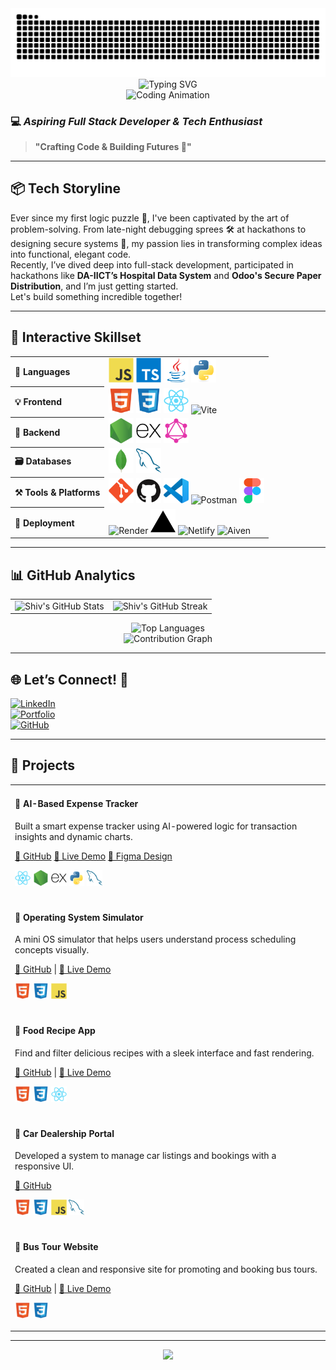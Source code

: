 <picture>
  <source media="(prefers-color-scheme: dark)" srcset="https://github.com/patelshiv0804/patelshiv0804/blob/output/github-contribution-grid-snake-dark.svg">
  <source media="(prefers-color-scheme: light)" srcset="https://github.com/patelshiv0804/patelshiv0804/blob/output/github-contribution-grid-snake.svg">
  <img alt="snake animation" src="https://github.com/patelshiv0804/patelshiv0804/blob/output/github-contribution-grid-snake.svg">
</picture>

<!-- 🧑‍💻 Hero Banner -
<!-- You can replace this with a Spline embed GIF or other Lottie animation turned GIF -->
<div align="center">
  <img src="https://readme-typing-svg.herokuapp.com?font=Fira+Code&size=30&duration=1500&pause=500&color=00D8FF&center=true&vCenter=true&multiline=true&width=800&height=150&lines=Hi+there!+I'm+Shiv+Patel+%F0%9F%91%8B;Aspiring+Full+Stack+Developer;Tech+Enthusiast+%26+Problem+Solver" alt="Typing SVG" />
</div>

<div align="center">
  <img src="https://github.com/shivpatel/shivpatel/blob/main/assets/coding-animation.gif" width="400" alt="Coding Animation"/>
</div> 

### 💻 *Aspiring Full Stack Developer & Tech Enthusiast*  
> **"Crafting Code & Building Futures 🚀"**

---

## 📦 Tech Storyline

Ever since my first logic puzzle 🧩, I've been captivated by the art of problem-solving. From late-night debugging sprees 🛠️ at hackathons to designing secure systems 🔐, my passion lies in transforming complex ideas into functional, elegant code.  
Recently, I’ve dived deep into full-stack development, participated in hackathons like **DA-IICT’s Hospital Data System** and **Odoo's Secure Paper Distribution**, and I’m just getting started.  
Let's build something incredible together!

---
<h2>🧰 Interactive Skillset</h2>

<table>
  <!-- Languages -->
  <tr>
    <th align="left">🎯 Languages</th>
    <td>
      <img src="https://raw.githubusercontent.com/devicons/devicon/master/icons/javascript/javascript-original.svg" width="40" title="JavaScript"/>
      <img src="https://raw.githubusercontent.com/devicons/devicon/master/icons/typescript/typescript-original.svg" width="40" title="TypeScript"/>
      <img src="https://raw.githubusercontent.com/devicons/devicon/master/icons/java/java-original.svg" width="40" title="Java"/>
      <img src="https://raw.githubusercontent.com/devicons/devicon/master/icons/python/python-original.svg" width="40" title="Python"/>
    </td>
  </tr>

  <!-- Frontend -->
  <tr>
    <th align="left">💡 Frontend</th>
    <td>
      <img src="https://raw.githubusercontent.com/devicons/devicon/master/icons/html5/html5-original.svg" width="40" title="HTML5"/>
      <img src="https://raw.githubusercontent.com/devicons/devicon/master/icons/css3/css3-original.svg" width="40" title="CSS3"/>
      <img src="https://raw.githubusercontent.com/devicons/devicon/master/icons/react/react-original.svg" width="40" title="React"/>
      <img src="https://vitejs.dev/logo.svg" width="40" title="Vite"/>
    </td>
  </tr>

  <!-- Backend -->
  <tr>
    <th align="left">🧠 Backend</th>
    <td>
      <img src="https://raw.githubusercontent.com/devicons/devicon/master/icons/nodejs/nodejs-original.svg" width="40" title="Node.js"/>
      <img src="https://raw.githubusercontent.com/devicons/devicon/master/icons/express/express-original.svg" width="40" title="Express.js"/>
      <img src="https://raw.githubusercontent.com/devicons/devicon/master/icons/graphql/graphql-plain.svg" width="40" title="GraphQL"/>
    </td>
  </tr>

  <!-- Databases -->
  <tr>
    <th align="left">🗃️ Databases</th>
    <td>
      <img src="https://raw.githubusercontent.com/devicons/devicon/master/icons/mongodb/mongodb-original.svg" width="40" title="MongoDB"/>
      <img src="https://raw.githubusercontent.com/devicons/devicon/master/icons/mysql/mysql-original.svg" width="40" title="MySQL"/>
    </td>
  </tr>

  <!-- Tools -->
  <tr>
    <th align="left">⚒ Tools & Platforms</th>
    <td>
      <img src="https://raw.githubusercontent.com/devicons/devicon/master/icons/git/git-original.svg" width="40" title="Git"/>
      <img src="https://raw.githubusercontent.com/devicons/devicon/master/icons/github/github-original.svg" width="40" title="GitHub"/>
      <img src="https://raw.githubusercontent.com/devicons/devicon/master/icons/vscode/vscode-original.svg" width="40" title="VS Code"/>
      <img src="https://www.vectorlogo.zone/logos/getpostman/getpostman-icon.svg" width="40" title="Postman"/>
      <img src="https://raw.githubusercontent.com/devicons/devicon/master/icons/figma/figma-original.svg" width="40" title="Figma"/>
    </td>
  </tr>

  <!-- Deployment -->
  <tr>
    <th align="left">🚀 Deployment</th>
    <td>
      <img src="https://www.vectorlogo.zone/logos/render/render-icon.svg" width="40" title="Render"/>
      <img src="https://raw.githubusercontent.com/devicons/devicon/master/icons/vercel/vercel-original.svg" width="40" title="Vercel"/>
      <img src="https://www.vectorlogo.zone/logos/netlify/netlify-icon.svg" width="40" title="Netlify"/>
      <img src="https://aiven.io/images/aiven/aiven-favicon.ico" width="40" title="Aiven"/>
    </td>
  </tr>
</table>


---

## 📊 GitHub Analytics
<div align="center">
  <table>
    <tr>
      <td>
        <img src="https://github-readme-stats.vercel.app/api?username=patelshiv0804&show_icons=true&theme=radical&hide_border=true&count_private=true" alt="Shiv's GitHub Stats" />
      </td>
      <td>
        <img src="https://github-readme-streak-stats.herokuapp.com/?user=patelshiv0804&theme=radical&hide_border=true" alt="Shiv's GitHub Streak" />
      </td>
    </tr>
  </table>
</div>
<div align="center">
  <img src="https://github-readme-stats.vercel.app/api/top-langs/?username=patelshiv0804&theme=radical&hide_border=true&layout=compact&card_width=445" alt="Top Languages" />
</div>
<div align="center">
  <img src="https://github-readme-activity-graph.vercel.app/graph?username=patelshiv0804&bg_color=0d1117&color=00d8ff&line=00d8ff&point=ff6b6b&area=true&hide_border=true" alt="Contribution Graph" />
</div>

---

## 🌐 Let’s Connect! 👋

[![LinkedIn](https://img.shields.io/badge/LinkedIn-blue?style=for-the-badge&logo=linkedin&logoColor=white)](https://www.linkedin.com/in/shivpatel-webdev/)  
[![Portfolio](https://img.shields.io/badge/Portfolio-000?style=for-the-badge&logo=firefox-browser&logoColor=white)](https://patelshiv0804.github.io/portfolio/)  
[![GitHub](https://img.shields.io/badge/GitHub-000?style=for-the-badge&logo=github&logoColor=white)](https://github.com/patelshiv0804)

---

## 🚀 Projects

<table>
  <tr>
    <td valign="top">
      <h4>🔹 AI-Based Expense Tracker</h4>
      <p>Built a smart expense tracker using AI-powered logic for transaction insights and dynamic charts.</p>
      <p>
        <a href="https://github.com/patelshiv0804/Xpensa" target="_blank">📂 GitHub</a>
        <a href="https://xpensa-black.vercel.app/" target="_blank">🔗 Live Demo</a>
         <a href="https://www.figma.com/design/nlnwS8tOGiQV0lK6vSxPdp/Techlogy?node-id=416-508&t=4JxqynrAvIuL6mzM-1" target="_blank">🎨 Figma Design</a>
      </p>
      <p>
        <img src="https://raw.githubusercontent.com/devicons/devicon/master/icons/react/react-original.svg" width="25" title="React.js"/>
        <img src="https://raw.githubusercontent.com/devicons/devicon/master/icons/nodejs/nodejs-original.svg" width="25" title="Node.js"/>
        <img src="https://raw.githubusercontent.com/devicons/devicon/master/icons/express/express-original.svg" width="25" title="Express.js"/>
        <img src="https://raw.githubusercontent.com/devicons/devicon/master/icons/python/python-original.svg" width="25" title="Python"/>
        <img src="https://raw.githubusercontent.com/devicons/devicon/master/icons/mysql/mysql-original.svg" width="25" title="SQL"/>
      </p>
    </td>
  </tr>

   <tr>
    <td valign="top">
      <h4>🔹 Operating System Simulator</h4>
      <p>A mini OS simulator that helps users understand process scheduling concepts visually.</p>
      <p>
        <a href="https://github.com/patelshiv0804/Os-simulator-" target="_blank">📂 GitHub</a> | 
        <a href="https://patelshiv0804.github.io/Os-simulator-/index.html" target="_blank">🔗 Live Demo</a>
      </p>
      <p>
        <img src="https://raw.githubusercontent.com/devicons/devicon/master/icons/html5/html5-original.svg" width="25" title="HTML"/>
        <img src="https://raw.githubusercontent.com/devicons/devicon/master/icons/css3/css3-original.svg" width="25" title="CSS"/>
        <img src="https://raw.githubusercontent.com/devicons/devicon/master/icons/javascript/javascript-original.svg" width="25" title="JavaScript"/>
      </p>
    </td>
  </tr>
  
  <tr>
    <td valign="top">
      <h4>🔹 Food Recipe App</h4>
      <p>Find and filter delicious recipes with a sleek interface and fast rendering.</p>
      <p>
        <a href="https://github.com/patelshiv0804/ReactJS/tree/main/foodapp" target="_blank">📂 GitHub</a> | 
        <a href="https://foodrecipe-oxxt.onrender.com/" target="_blank">🔗 Live Demo</a>
      </p>
      <p>
        <img src="https://raw.githubusercontent.com/devicons/devicon/master/icons/html5/html5-original.svg" width="25" title="HTML"/>
        <img src="https://raw.githubusercontent.com/devicons/devicon/master/icons/css3/css3-original.svg" width="25" title="CSS"/>
        <img src="https://raw.githubusercontent.com/devicons/devicon/master/icons/react/react-original.svg" width="25" title="React.js"/>
      </p>
    </td>
  </tr>

  <tr>
    <td valign="top">
      <h4>🔹 Car Dealership Portal</h4>
      <p>Developed a system to manage car listings and bookings with a responsive UI.</p>
      <p>
        <a href="https://github.com/patelshiv0804/car_dealership_project" target="_blank">📂 GitHub</a>
      </p>
      <p>
        <img src="https://raw.githubusercontent.com/devicons/devicon/master/icons/html5/html5-original.svg" width="25" title="HTML"/>
        <img src="https://raw.githubusercontent.com/devicons/devicon/master/icons/css3/css3-original.svg" width="25" title="CSS"/>
        <img src="https://raw.githubusercontent.com/devicons/devicon/master/icons/javascript/javascript-original.svg" width="25" title="JavaScript"/>
        <img src="https://raw.githubusercontent.com/devicons/devicon/master/icons/mysql/mysql-original.svg" width="25" title="SQL"/>
      </p>
    </td>
  </tr>

  <tr>
    <td valign="top">
      <h4>🔹 Bus Tour Website</h4>
      <p>Created a clean and responsive site for promoting and booking bus tours.</p>
      <p>
        <a href="https://github.com/patelshiv0804/newrepo" target="_blank">📂 GitHub</a> | 
        <a href="https://patelshiv0804.github.io/newrepo/" target="_blank">🔗 Live Demo</a>
      </p>
      <p>
        <img src="https://raw.githubusercontent.com/devicons/devicon/master/icons/html5/html5-original.svg" width="25" title="HTML"/>
        <img src="https://raw.githubusercontent.com/devicons/devicon/master/icons/css3/css3-original.svg" width="25" title="CSS"/>
      </p>
    </td>
  </tr>
</table>

---

<p align="center"> <img src="https://capsule-render.vercel.app/api?type=waving&color=0:FDAF39,100:FF5733&height=200&section=footer&text=Thanks+for+visiting!+💛&fontSize=30&fontColor=ffffff" /> </p>  

<!--
**patelshiv0804/patelshiv0804** is a ✨ _special_ ✨ repository because its `README.md` (this file) appears on your GitHub profile.

Here are some ideas to get you started:

- 🔭 I’m currently working on ...
- 🌱 I’m currently learning ...
- 👯 I’m looking to collaborate on ...
- 🤔 I’m looking for help with ...
- 💬 Ask me about ...
- 📫 How to reach me: ...
- 😄 Pronouns: ...
- ⚡ Fun fact: ...
-->

